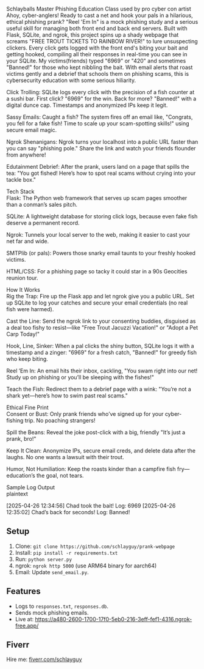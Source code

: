 Schlayballs Master Phishing Education Class used by pro cyber con artist
Ahoy, cyber-anglers! Ready to cast a net and hook your pals in a hilarious, ethical phishing prank? "Reel 'Em In" is a mock phishing study and a serious useful skill for managing both front end and back end servers. 
Built with Flask, SQLite, and ngrok, this project spins up a shady webpage that screams "FREE TROUT TICKETS TO RAINBOW RIVER!" to lure unsuspecting clickers. Every click gets logged with the front end's biting your bait and getting hooked, compiling all their responses in real-time you can see in your SQLite. My victims(friends) typed "6969" or "420" and sometimes "Banned!" for those who kept nibbling the bait. With email alerts that roast victims gently and a debrief that schools them on phishing scams, this is cybersecurity education with some serious hiliarity.

Click Trolling: SQLite logs every click with the precision of a fish counter at a sushi bar. First click? "6969" for the win. Back for more? "Banned!" with a digital dunce cap. Timestamps and anonymized IPs keep it legit.

Sassy Emails: Caught a fish? The system fires off an email like, "Congrats, you fell for a fake fish! Time to scale up your scam-spotting skills!" using secure email magic.

Ngrok Shenanigans: Ngrok turns your localhost into a public URL faster than you can say "phishing pole." Share the link and watch your friends flounder from anywhere!

Edutainment Debrief: After the prank, users land on a page that spills the tea: "You got fished! Here’s how to spot real scams without crying into your tackle box."

Tech Stack  
Flask: The Python web framework that serves up scam pages smoother than a conman’s sales pitch.

SQLite: A lightweight database for storing click logs, because even fake fish deserve a permanent record.

Ngrok: Tunnels your local server to the web, making it easier to cast your net far and wide.

SMTPlib (or pals): Powers those snarky email taunts to your freshly hooked victims.

HTML/CSS: For a phishing page so tacky it could star in a 90s Geocities reunion tour.

How It Works  
Rig the Trap: Fire up the Flask app and let ngrok give you a public URL. Set up SQLite to log your catches and secure your email credentials (no real fish were harmed).

Cast the Line: Send the ngrok link to your consenting buddies, disguised as a deal too fishy to resist—like "Free Trout Jacuzzi Vacation!" or "Adopt a Pet Carp Today!"

Hook, Line, Sinker: When a pal clicks the shiny button, SQLite logs it with a timestamp and a zinger: "6969" for a fresh catch, "Banned!" for greedy fish who keep biting.

Reel ’Em In: An email hits their inbox, cackling, "You swam right into our net! Study up on phishing or you’ll be sleeping with the fishes!"

Teach the Fish: Redirect them to a debrief page with a wink: "You’re not a shark yet—here’s how to swim past real scams."

Ethical Fine Print  
Consent or Bust: Only prank friends who’ve signed up for your cyber-fishing trip. No poaching strangers!

Spill the Beans: Reveal the joke post-click with a big, friendly "It’s just a prank, bro!"

Keep It Clean: Anonymize IPs, secure email creds, and delete data after the laughs. No one wants a lawsuit with their trout.

Humor, Not Humiliation: Keep the roasts kinder than a campfire fish fry—education’s the goal, not tears.

Sample Log Output  
plaintext

[2025-04-26 12:34:56] Chad took the bait! Log: 6969
[2025-04-26 12:35:02] Chad’s back for seconds! Log: Banned!




## Setup
1. Clone: `git clone https://github.com/schlayguy/prank-webpage`
2. Install: `pip install -r requirements.txt`
3. Run: `python server.py`
4. ngrok: `ngrok http 5000` (use ARM64 binary for aarch64)
5. Email: Update `send_email.py`.

## Features
- Logs to `responses.txt`, `responses.db`.
- Sends mock phishing emails.
- Live at: https://a480-2600-1700-17f0-5eb0-216-3eff-fef1-4316.ngrok-free.app/

## Fiverr
Hire me: [fiverr.com/schlayguy](https://fiverr.com/schlayguy)
